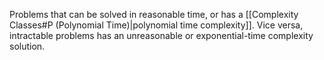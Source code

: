 Problems that can be solved in reasonable time, or has a [[Complexity Classes#P (Polynomial Time)|polynomial time complexity]]. Vice versa, intractable problems has an unreasonable or exponential-time complexity solution.